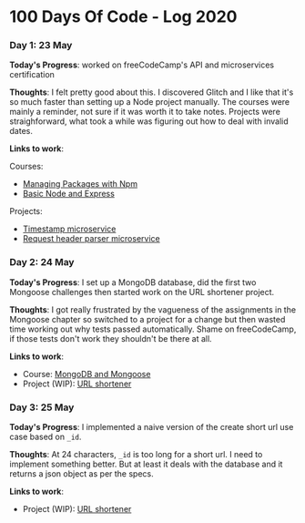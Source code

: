 # 100 Days Of Code - Log 2020

### Day 1: 23 May

**Today's Progress**: worked on freeCodeCamp's API and microservices certification

**Thoughts**: I felt pretty good about this. I discovered Glitch and I like that it's so much faster than setting up a Node project manually. The courses were mainly a reminder, not sure if it was worth it to take notes. Projects were straighforward, what took a while was figuring out how to deal with invalid dates.

**Links to work**: 

Courses:
- [Managing Packages with Npm](https://www.freecodecamp.org/learn/apis-and-microservices/managing-packages-with-npm/)
- [Basic Node and Express](https://www.freecodecamp.org/learn/apis-and-microservices/basic-node-and-express/)

Projects:
- [Timestamp microservice](https://jungle-shocking-star.glitch.me)
- [Request header parser microservice](https://remarkable-cheddar-attempt.glitch.me)

### Day 2: 24 May

**Today's Progress**: I set up a MongoDB database, did the first two Mongoose challenges then started work on the URL shortener project.

**Thoughts**: I got really frustrated by the vagueness of the assignments in the Mongoose chapter so switched to a project for a change but then wasted time working out why tests passed automatically. Shame on freeCodeCamp, if those tests don't work they shouldn't be there at all.

**Links to work**: 

- Course: [MongoDB and Mongoose](https://www.freecodecamp.org/learn/apis-and-microservices/mongodb-and-mongoose/)
- Project (WIP): [URL shortener](https://tree-lively-lathe.glitch.me)

### Day 3: 25 May

**Today's Progress**: I implemented a naive version of the create short url use case based on `_id`.

**Thoughts**: At 24 characters, `_id` is too long for a short url. I need to implement something better. But at least it deals with the database and it returns a json object as per the specs.

**Links to work**: 

- Project (WIP): [URL shortener](https://tree-lively-lathe.glitch.me)

